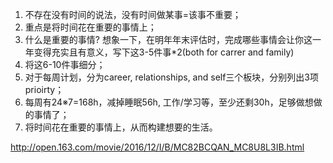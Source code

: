 1. 不存在没有时间的说法，没有时间做某事=该事不重要；
2. 重点是将时间花在重要的事情上；
3. 什么是重要的事情?
想象一下，在明年年末评估时，完成哪些事情会让你这一年变得充实且有意义，写下这3-5件事*2(both for carrer and family)
4. 将这6-10件事细分；
5. 对于每周计划，分为career, relationships, and self三个板块，分别列出3项prioirty；
6. 每周有24※7=168h，减掉睡眠56h, 工作/学习等，至少还剩30h，足够做想做的事情了；
7. 将时间花在重要的事情上，从而构建想要的生活。

http://open.163.com/movie/2016/12/I/B/MC82BCQAN_MC8U8L3IB.html
